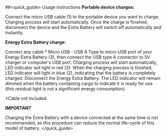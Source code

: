 ##<quick_guide> Usage instructions
**Portable device charges:**

Connect the micro USB cable (1) to the portable device you want to charge. Charging process will start automatically. Once the charge is finished, disconnect the device and the Extra Battery will switch off automatically and instantly.


**Energy Extra Battery charge:**

Connect any cable * Micro USB - USB A Type to micro USB port of your Energy Extra Battery (3), then connect the USB type A connector to 5V charger or computer's USB port. Charging process will start automatically, LED indicator will light in red (2). When the charging process is finished, LED indicator will light in blue (2), indicating that the battery is completely charged. Disconnect the Energy Extra Battery. The LED indicator will remain dimmed when the battery containing cargo to indicate it is ready for use (this residual light is not a significant energy consumption).

*Cable not included.

**IMPORTANT**

Charging the Extra Battery with a device connected at the same time is not recommanded, as this procedure can reduce the normal life-cycle of this model of battery.
</quick_guide>
